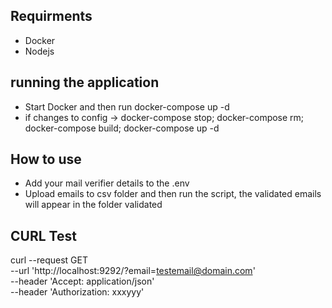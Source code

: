 ## Requirments

- Docker
- Nodejs

## running the application

- Start Docker and then run docker-compose up -d
- if changes to config -> docker-compose stop; docker-compose rm; docker-compose build; docker-compose up -d

## How to use
- Add your mail verifier details to the .env
- Upload emails to csv folder and then run the script, the validated emails will appear in the folder validated

## CURL Test
curl --request GET \
  --url 'http://localhost:9292/?email=testemail@domain.com' \
  --header 'Accept: application/json' \
  --header 'Authorization: xxxyyy'